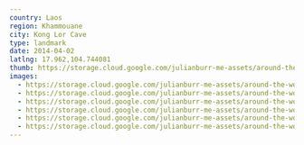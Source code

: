 ```yaml
---
country: Laos
region: Khammouane
city: Kong Lor Cave
type: landmark
date: 2014-04-02
latlng: 17.962,104.744081
thumb: https://storage.cloud.google.com/julianburr-me-assets/around-the-world/laos/kong-lor-cave/IMG_3693--thumb.JPG
images:
  - https://storage.cloud.google.com/julianburr-me-assets/around-the-world/laos/kong-lor-cave/IMG_3671.JPG
  - https://storage.cloud.google.com/julianburr-me-assets/around-the-world/laos/kong-lor-cave/IMG_3693.JPG
  - https://storage.cloud.google.com/julianburr-me-assets/around-the-world/laos/kong-lor-cave/IMG_3666.JPG
  - https://storage.cloud.google.com/julianburr-me-assets/around-the-world/laos/kong-lor-cave/IMG_3636.JPG
  - https://storage.cloud.google.com/julianburr-me-assets/around-the-world/laos/kong-lor-cave/IMG_3637.JPG
  - https://storage.cloud.google.com/julianburr-me-assets/around-the-world/laos/kong-lor-cave/IMG_3640.JPG
---
```

